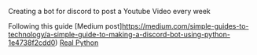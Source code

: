 Creating a bot for discord to post a Youtube Video every week

Following this guide
[Medium post]https://medium.com/simple-guides-to-technology/a-simple-guide-to-making-a-discord-bot-using-python-1e4738f2cdd0)
[Real Python](https://realpython.com/how-to-make-a-discord-bot-python/)